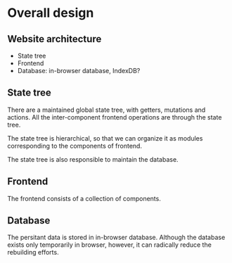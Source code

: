 
# Overall design

## Website architecture

  * State tree
  * Frontend
  * Database: in-browser database, IndexDB?
  
  
## State tree

There are a maintained global state tree, with getters, mutations and actions. 
All the inter-component frontend operations are through the state tree.

The state tree is hierarchical, so that we can organize it as modules corresponding to the components 
of frontend.

The state tree is also responsible to maintain the database.

## Frontend

The frontend consists of a collection of components.

## Database
The persitant data is stored in in-browser database. Although the database exists only temporarily in browser, 
however, it can radically reduce the rebuilding efforts.
